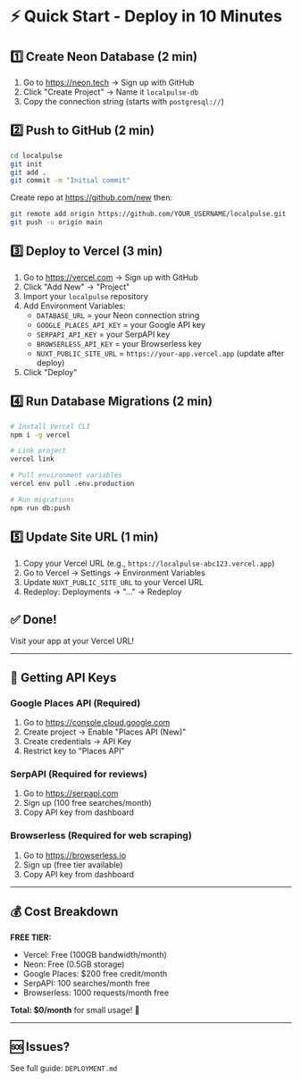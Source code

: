 # ⚡ Quick Start - Deploy in 10 Minutes

## 1️⃣ Create Neon Database (2 min)
1. Go to https://neon.tech → Sign up with GitHub
2. Click "Create Project" → Name it `localpulse-db`
3. Copy the connection string (starts with `postgresql://`)

## 2️⃣ Push to GitHub (2 min)
```bash
cd localpulse
git init
git add .
git commit -m "Initial commit"
```

Create repo at https://github.com/new then:
```bash
git remote add origin https://github.com/YOUR_USERNAME/localpulse.git
git push -u origin main
```

## 3️⃣ Deploy to Vercel (3 min)
1. Go to https://vercel.com → Sign up with GitHub
2. Click "Add New" → "Project"
3. Import your `localpulse` repository
4. Add Environment Variables:
   - `DATABASE_URL` = your Neon connection string
   - `GOOGLE_PLACES_API_KEY` = your Google API key
   - `SERPAPI_API_KEY` = your SerpAPI key
   - `BROWSERLESS_API_KEY` = your Browserless key
   - `NUXT_PUBLIC_SITE_URL` = `https://your-app.vercel.app` (update after deploy)
5. Click "Deploy"

## 4️⃣ Run Database Migrations (2 min)
```bash
# Install Vercel CLI
npm i -g vercel

# Link project
vercel link

# Pull environment variables
vercel env pull .env.production

# Run migrations
npm run db:push
```

## 5️⃣ Update Site URL (1 min)
1. Copy your Vercel URL (e.g., `https://localpulse-abc123.vercel.app`)
2. Go to Vercel → Settings → Environment Variables
3. Update `NUXT_PUBLIC_SITE_URL` to your Vercel URL
4. Redeploy: Deployments → "..." → Redeploy

## ✅ Done!
Visit your app at your Vercel URL!

---

## 🔑 Getting API Keys

### Google Places API (Required)
1. Go to https://console.cloud.google.com
2. Create project → Enable "Places API (New)"
3. Create credentials → API Key
4. Restrict key to "Places API"

### SerpAPI (Required for reviews)
1. Go to https://serpapi.com
2. Sign up (100 free searches/month)
3. Copy API key from dashboard

### Browserless (Required for web scraping)
1. Go to https://browserless.io
2. Sign up (free tier available)
3. Copy API key from dashboard

---

## 💰 Cost Breakdown

**FREE TIER:**
- Vercel: Free (100GB bandwidth/month)
- Neon: Free (0.5GB storage)
- Google Places: $200 free credit/month
- SerpAPI: 100 searches/month free
- Browserless: 1000 requests/month free

**Total: $0/month** for small usage! 🎉

---

## 🆘 Issues?

See full guide: `DEPLOYMENT.md`
